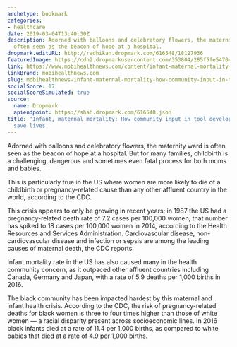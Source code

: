 ```yaml
---
archetype: bookmark
categories:
- healthcare
date: 2019-03-04T13:40:30Z
description: Adorned with balloons and celebratory flowers, the maternity ward is
  often seen as the beacon of hope at a hospital.
dropmark.editURL: http://radhikan.dropmark.com/616548/18127936
featuredImage: https://cdn2.dropmarkusercontent.com/353804/285f5fe54704b0a8e1de958c45fc393d8de2e90b5dd160a72b534189f294727e/thumbnail/Indepthtechnolgoyaddressinginfantandmaternalmortality.jpg?Expires=1557430063&Signature=Ra49x0w5s-D0I~qoYMmqLrzq3~iP-kN7uK-EzpJRXwIfOTlpNaezU56sKwzvRnkGTZer7qhI0vBA2uBSW8yIzyFecqcZ2TRvNvvxDBcIDmmj3MSSl9exSZjZj-nbx6zr~SCBBcQq559dBI6jsoMlyUxvAl1TlgLTqmWL3xLXnQIuYhSSko5NrpfGKOMB5mxTqDd1F3kE3Fwtqy-V3woq3pJDvxcjk8fp7mDS3hMyl8cr7tTf-w9LSvtH2CWB9A0~RredCUEqgFW6KDmVFYCP~n-qKTH-aUXj1xllzzmJxFj66-ufSJtfOU-vgq4V2P~Gab1mogvaNf3HZX1Byc6CCQ__&Key-Pair-Id=APKAITQYWVEN757ZA4KQ
link: https://www.mobihealthnews.com/content/infant-maternal-mortality-how-community-input-tool-development-could-save-lives
linkBrand: mobihealthnews.com
slug: mobihealthnews-infant-maternal-mortality-how-community-input-in-tool-development-could-save-lives
socialScore: 17
socialScoreSimulated: true
source:
  name: Dropmark
  apiendpoint: https://shah.dropmark.com/616548.json
title: 'Infant, maternal mortality: How community input in tool development could
  save lives'
---
```

Adorned with balloons and celebratory flowers, the maternity ward is often seen as the beacon of hope at a hospital. But for many families, childbirth is a challenging, dangerous and sometimes even fatal process for both moms and babies. 

This is particularly true in the US where women are more likely to die of a childbirth or pregnancy-related cause than any other affluent country in the world, according to the CDC. 

This crisis appears to only be growing in recent years; in 1987 the US had a pregnancy-related death rate of 7.2 cases per 100,000 women, that number has spiked to 18 cases per 100,000 women in 2014, according to the Health Resources and Services Administration. Cardiovascular disease, non-cardiovascular disease and infection or sepsis are among the leading causes of maternal death, the CDC reports. 

Infant mortality rate in the US has also caused many in the health community concern, as it outpaced other affluent countries including Canada, Germany and Japan, with a rate of 5.9 deaths per 1,000 births in 2016. 

The black community has been impacted hardest by this maternal and infant health crisis. According to the CDC, the risk of pregnancy-related deaths for black women is three to four times higher than those of white women — a racial disparity present across socioeconomic lines. In 2016 black infants died at a rate of 11.4 per 1,000 births, as compared to white babies that died at a rate of 4.9 per 1,000 births. 

